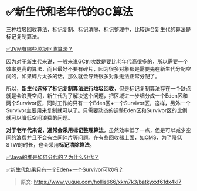 # ✅新生代和老年代的GC算法

三种垃圾回收算法，标记复制、标记清除、标记整理中，比较适合新生代的算法是标记复制算法。



[✅JVM有哪些垃圾回收算法？](https://www.yuque.com/hollis666/xkm7k3/gan8vg7rbkhgrh1g)



因为对于新生代来说，一般来说GC的次数是要比老年代高很多的，所以需要一个效率更高的算法，而且最好不要有碎片，因为很多对象都是需要先在新生代分配空间的，如果碎片太多的话，那么就会导致很多对象无法正常分配了。



所以，**新生代选择了标记复制算法进行垃圾回收**，但是标记复制算法存在一个缺点就是会浪费空间，新生代为了解决这个问题，把区域进一步细分成一个Eden区和两个Survivor区，同时工作的只有一个Eden区+一个Survivor区，这样，另外一个Survivor主要用来复制就可以了。只需要动态的调整Eden区和Survivor区的比例就可以降低空间浪费的问题。



**对于老年代来说，通常会采用标记整理算法**，虽然效率低了一点，但是可以减少空间的浪费并且不会有空间碎片等问题。在有些回收器上面，如CMS，为了降低STW的时长，也会采用**标记清除算法**。



[✅Java的堆是如何分代的？为什么分代？](https://www.yuque.com/hollis666/xkm7k3/odnlg79xq54gnyrq)



[✅新生代如果只有一个Eden+一个Survivor可以吗？](https://www.yuque.com/hollis666/xkm7k3/sihsqupvlc64d8qm)







> 原文: <https://www.yuque.com/hollis666/xkm7k3/batkyxxf61dx4kl7>